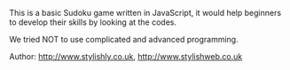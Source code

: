 This is a basic Sudoku game written in JavaScript, it would help beginners to develop their skills by looking at the codes.

We tried NOT to use complicated and advanced programming.

Author: http://www.stylishly.co.uk, http://www.stylishweb.co.uk